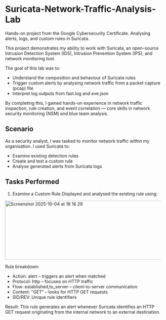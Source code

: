 # Suricata-Network-Traffic-Analysis-Lab
Hands-on project from the Google Cybersecurity Certificate. Analysing alerts, logs, and custom rules in Suricata.

This project demonstrates my ability to work with Suricata, an open-source Intrusion Detection System (IDS), Intrusion Prevention System (IPS), and network monitoring tool.

The goal of this lab was to:
- Understand the composition and behaviour of Suricata rules
- Trigger custom alerts by analysing network traffic from a packet capture (pcap) file
- Interpret log outputs from fast.log and eve.json

By completing this, I gained hands-on experience in network traffic inspection, rule creation, and event correlation — core skills in network security monitoring (NSM) and blue team analysis.

## Scenario

As a security analyst, I was tasked to monitor network traffic within my organisation.
I used Suricata to:
- Examine existing detection rules
- Create and test a custom rule
- Analyse generated alerts from Suricata logs

## Tasks Performed
1. Examine a Custom Rule
Displayed and analysed the existing rule using:
<img width="946" height="191" alt="Screenshot 2025-10-04 at 18 16 29" src="https://github.com/user-attachments/assets/68667f91-746c-4ee3-8bd1-afe157d7f7ad" />

Rule breakdown:
- Action: alert – triggers an alert when matched
- Protocol: http – focuses on HTTP traffic
- Flow: established,to_server – client-to-server communication
- Content: "GET" – looks for HTTP GET requests
- SID/REV: Unique rule identifiers

Result: This rule generates an alert whenever Suricata identifies an HTTP GET request originating from the internal network to an external destination.

